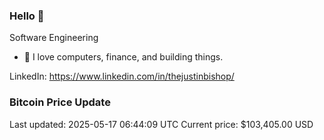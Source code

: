 ### Hello 🤙  

Software Engineering

- 🔭 I love computers, finance, and building things.
  
LinkedIn: https://www.linkedin.com/in/thejustinbishop/  





































































































































































































### Bitcoin Price Update
Last updated: 2025-05-17 06:44:09 UTC
Current price: $103,405.00 USD
